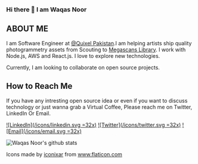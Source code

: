 ### Hi there 👋 I am Waqas Noor

## ABOUT ME

I am Software Engineer at [@Quixel Pakistan](https://github.com/Quixel).I am helping artists ship quality photogrammetry assets from Scouting to [Megascans Library](https://megascans.se/). I work with Node.js, AWS and React.js. I love to explore new technologies.

Currently, I am looking to collaborate on open source projects.

## How to Reach Me

If you have any intresting open source idea or even if you want to discuss technology or just wanna grab a Virtual Coffee, Please reach me on Twitter, LinkedIn Or Email.

[![LinkedIn](/icons/linkedin.svg =32x)](https://www.linkedin.com/in/waqas-noor) [![Twitter](/icons/twitter.svg =32x)](https://www.linkedin.com/in/waqas-noor) [![Email](/icons/email.svg =32x)](mailto:waqasn2c@gmail.com)

![Waqas Noor's github stats](https://github-readme-stats.vercel.app/api?username=waqasnoor)

Icons made by <a href="https://www.flaticon.com/authors/iconixar" title="iconixar">iconixar</a> from <a href="https://www.flaticon.com/" title="Flaticon"> www.flaticon.com</a>

<!--
**waqasnoor/waqasnoor** is a ✨ _special_ ✨ repository because its `README.md` (this file) appears on your GitHub profile.

Here are some ideas to get you started:

- 🔭 I’m currently working on ...
- 🌱 I’m currently learning ...
- 👯 I’m looking to collaborate on ...
- 🤔 I’m looking for help with ...
- 💬 Ask me about ...
- 📫 How to reach me: ...
- 😄 Pronouns: ...
- ⚡ Fun fact: ...
-->
